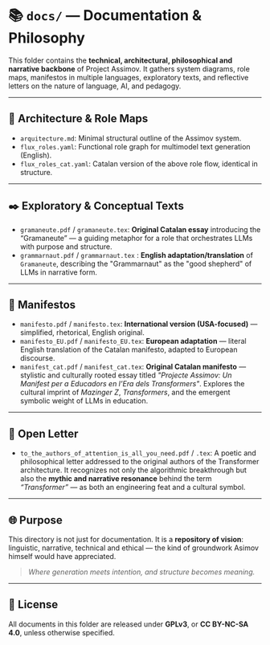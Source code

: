 # 📚 `docs/` — Documentation & Philosophy

This folder contains the **technical, architectural, philosophical and narrative backbone** of Project Assimov. It gathers system diagrams, role maps, manifestos in multiple languages, exploratory texts, and reflective letters on the nature of language, AI, and pedagogy.

---

## 🧠 Architecture & Role Maps

- `arquitecture.md`: Minimal structural outline of the Assimov system.
- `flux_roles.yaml`: Functional role graph for multimodel text generation (English).
- `flux_roles_cat.yaml`: Catalan version of the above role flow, identical in structure.

---

## ✒️ Exploratory & Conceptual Texts

- `gramaneute.pdf` / `gramaneute.tex`: **Original Catalan essay** introducing the “Gramaneute” — a guiding metaphor for a role that orchestrates LLMs with purpose and structure.
- `grammarnaut.pdf` / `grammarnaut.tex`   : **English adaptation/translation** of `Gramaneute`, describing the "Grammarnaut" as the "good shepherd" of LLMs in narrative form.

---

## 📜 Manifestos

- `manifesto.pdf` / `manifesto.tex`: **International version (USA-focused)** — simplified, rhetorical, English original.
- `manifesto_EU.pdf` / `manifesto_EU.tex`: **European adaptation** — literal English translation of the Catalan manifesto, adapted to European discourse.
- `manifest_cat.pdf` / `manifest_cat.tex`: **Original Catalan manifesto** — stylistic and culturally rooted essay titled *"Projecte Assimov: Un Manifest per a Educadors en l’Era dels Transformers"*.
  Explores the cultural imprint of *Mazinger Z*, *Transformers*, and the emergent symbolic weight of LLMs in education.

---

## 💌 Open Letter

- `to_the_authors_of_attention_is_all_you_need.pdf` / `.tex`: A poetic and philosophical letter addressed to the original authors of the Transformer architecture.
  It recognizes not only the algorithmic breakthrough but also the **mythic and narrative resonance** behind the term *“Transformer”* — as both an engineering feat and a cultural symbol.

---

## 🌐 Purpose

This directory is not just for documentation.
It is a **repository of vision**: linguistic, narrative, technical and ethical — the kind of groundwork Asimov himself would have appreciated.

> *Where generation meets intention, and structure becomes meaning.*

---

## 📄 License

All documents in this folder are released under **GPLv3**, or **CC BY-NC-SA 4.0**,  unless otherwise specified.

